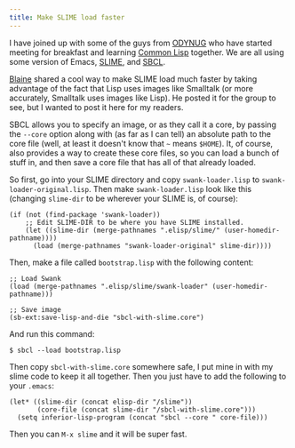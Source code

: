 ```yaml
---
title: Make SLIME load faster
---
```

I have joined up with some of the guys from [ODYNUG][1] who have started
meeting for breakfast and learning [Common Lisp][2] together. We are all using
some version of Emacs, [SLIME][3], and [SBCL][4].

[Blaine][5] shared a cool way to make SLIME load much faster by taking
advantage of the fact that Lisp uses images like Smalltalk (or more
accurately, Smalltalk uses images like Lisp). He posted it for the group to
see, but I wanted to post it here for my readers.

SBCL allows you to specify an image, or as they call it a core, by passing the
`--core` option along with (as far as I can tell) an absolute path to the core
file (well, at least it doesn't know that `~` means `$HOME`). It, of course,
also provides a way to create these core files, so you can load a bunch of
stuff in, and then save a core file that has all of that already loaded.

So first, go into your SLIME directory and copy `swank-loader.lisp` to `swank-
loader-original.lisp`. Then make `swank-loader.lisp` look like this (changing
`slime-dir` to be wherever your SLIME is, of course):

~~~~ {.code}
(if (not (find-package 'swank-loader))
    ;; Edit SLIME-DIR to be where you have SLIME installed.
    (let ((slime-dir (merge-pathnames ".elisp/slime/" (user-homedir-pathname))))
      (load (merge-pathnames "swank-loader-original" slime-dir))))
~~~~

Then, make a file called `bootstrap.lisp` with the following content:

~~~~ {.code}
;; Load Swank
(load (merge-pathnames ".elisp/slime/swank-loader" (user-homedir-pathname)))

;; Save image
(sb-ext:save-lisp-and-die "sbcl-with-slime.core")
~~~~

And run this command:

~~~~ {.code}
$ sbcl --load bootstrap.lisp
~~~~

Then copy `sbcl-with-slime.core` somewhere safe, I put mine in with my slime
code to keep it all together. Then you just have to add the following to your
`.emacs`:

~~~~ {.code}
(let* ((slime-dir (concat elisp-dir "/slime"))
       (core-file (concat slime-dir "/sbcl-with-slime.core")))
  (setq inferior-lisp-program (concat "sbcl --core " core-file)))
~~~~

Then you can `M-x slime` and it will be super fast.

   [1]: http://www.blainebuxton.com/odynug/

   [2]: http://en.wikipedia.org/wiki/Common_Lisp

   [3]: http://common-lisp.net/project/slime/

   [4]: http://sbcl.sourceforge.net/

   [5]: http://blainebuxton.com

